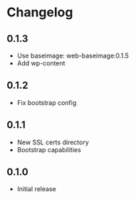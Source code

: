 # Changelog

## 0.1.3
  - Use baseimage: web-baseimage:0.1.5
  - Add wp-content

## 0.1.2
  - Fix bootstrap config

## 0.1.1
  - New SSL certs directory
  - Bootstrap capabilities

## 0.1.0
  - Initial release
